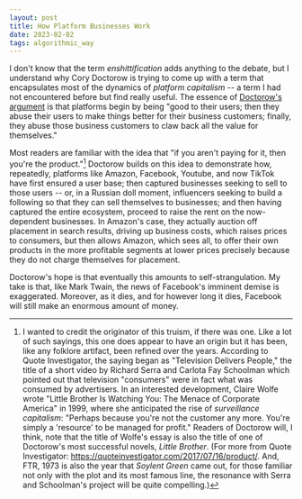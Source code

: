 ```yaml
---
layout: post
title: How Platform Businesses Work
date: 2023-02-02
tags: algorithmic_way
---
```


I don't know that the term *enshittification* adds anything to the debate, but I understand why Cory Doctorow is trying to come up with a term that encapsulates most of the dynamics of *platform capitalism* -- a term I had not encountered before but find really useful. The essence of [Doctorow's argument](https://pluralistic.net/2023/01/21/potemkin-ai/) is that platforms begin by being "good to their users; then they abuse their users to make things better for their business customers; finally, they abuse those business customers to claw back all the value for themselves." 

Most readers are familiar with the idea that "if you aren't paying for it, then you're the product."[^1] Doctorow builds on this idea to demonstrate how, repeatedly, platforms like Amazon, Facebook, Youtube, and now TikTok have first ensured a user base; then captured businesses seeking to sell to those users -- or, in a Russian doll moment, influencers seeking to build a following so that they can sell themselves to businesses; and then having captured the entire ecosystem, proceed to raise the rent on the now-dependent businesses. In Amazon's case, they actually auction off placement in search results, driving up business costs, which raises prices to consumers, but then allows Amazon, which sees all, to offer their own products in the more profitable segments at lower prices precisely because they do not charge themselves for placement. 

Doctorow's hope is that eventually this amounts to self-strangulation. My take is that, like Mark Twain, the news of Facebook's imminent demise is exaggerated. Moreover, as it dies, and for however long it dies, Facebook will still make an enormous amount of money.

[^1]: I wanted to credit the originator of this truism, if there was one. Like a lot of such sayings, this one does appear to have an origin but it has been, like any folklore artifact, been refined over the years. According to Quote Investigator, the saying began as "Television Delivers People," the title of a short video by Richard Serra and Carlota Fay Schoolman which pointed out that television "consumers" were in fact what was consumed by advertisers. In an interested development, Claire Wolfe wrote "Little Brother Is Watching You: The Menace of Corporate America" in 1999, where she anticipated the rise of *surveillance capitalism*: "Perhaps because you're not the customer any more. You're simply a 'resource' to be managed for profit." Readers of Doctorow will, I think, note that the title of Wolfe's essay is also the title of one of Doctorow's most successful novels, _Little Brother_. (For more from Quote Investigator: https://quoteinvestigator.com/2017/07/16/product/. And, FTR, 1973 is also the year that _Soylent Green_ came out, for those familiar not only with the plot and its most famous line, the resonance with Serra and Schoolman's project will be quite compelling.)
